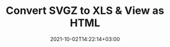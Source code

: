 ---
############################# Static ############################
layout: "autogen"
date: 2021-10-02T14:22:14+03:00
draft: false
path: "total/net/conversion/svgz-to-xls/"

############################# Head ############################
head_title: "Convert SVGZ to XLS in C# VB.NET & View as HTML"
head_description: "Code example to convert SVGZ to XLS and 100+ other file formats in .NET (C#, VB.NET, ASP.NET & .NET Core) applications. Display the Converted XLS document as HTML viewer."

############################# Header ############################
title: "Convert SVGZ to XLS & View as HTML"
description: "Programmatically convert SVGZ to XLS in .NET applications using flexible options to customize the resultant document. Convert the complete document or specific pages based on page numbers or selective page ranges using the .NET document conversion library."

############################# SubMenu ############################
submenu:
    enable: false

############################# Content ############################
content:
    enable: true
    block:
    - title_left: "SVGZ to XLS Conversion in C# .NET"
      content_left: |
          SVGZ to XLS file conversion using C#. Add watermark and view the converted document as HTML without using any external software.

          -   Create **Converter** object to convert SVGZ document
          -   Set the convert options for XLS format
          -   Call **Convert** method of **Converter** class instance for conversion to XLS
          -   Set options for HTML viewer
          -   Create **Viewer** object to view converted XLS as HTML
          
      title_right: "Convert Whole Document or Specific Pages"
      content_right: |
          You require `GroupDocs.Conversion` & `GroupDocs.Viewer` namespaces to convert between a wide range of popular document types such as PDF, Microsoft Word, Excel, PowerPoint, Project, Outlook, HTML, diagrams and image file formats. Explore other [.NET APIs for Office documents](https://products.conholdate.com/total/net/) as offered by Conholdate.Total.
          
          Get the respective assembly files from the [downloads](https://downloads.conholdate.com/total/net) or fetch the whole package from [Nuget](https://www.nuget.org/packages/Conholdate.Total/) to add 'Conholdate.Total` directly in your workspace.
          
      code: |
          ```cs {linenos=false}
          // Convert SVGZ to XLS using GroupDocs.Conversion API
          // Create Converter object to convert SVGZ document
          using (Converter converter = new Converter("input.svgz"))
          {
              // set the convert options for XLS format
              var convertOptions = converter.GetPossibleConversions()["xls"].ConvertOptions;

              // convert to XLS format
              converter.Convert("output.xls", convertOptions);
          }

          // Set options for HTML viewer
          HtmlViewOptions viewOptions = HtmlViewOptions.ForEmbeddedResources("output{0}.html");

          // Create Viewer object to view converted XLS as HTML
          using (Viewer viewer = new Viewer("output.xls"))
          {
              viewer.View(viewOptions);
          }
          ```
    - title_left: "Add Watermark to Converted XLS in C#"
      content_left: |
          Accurately convert documents (SVGZ to XLS) exactly as the original file and apply text or image watermarks to the converted document pages using C# .NET.

          -   Create **Converter** object to convert SVGZ document
          -   Create new instance of **WatermarkOptions** class
          -   Specify watermark properties (color, width, text, image etc)
          -   Instantiate the proper **ConvertOptions** class
          -   Set **Watermark** property of the **ConvertOptions** instance
          -   Call **Convert** method of **Converter** class instance for conversion to XLS
        
      title_right: "Source Document Information Extraction"
      content_right: |
          The documents information extraction feature not only allows getting the basic information about the source document file but it also supports extracting some valuable file-format specific information such as project start and end dates of a Microsoft Project file, any printing restrictions on a PDF document, list of folders enclosed in an Outlook data file etc. 

          Convert popular document file formats on different operating systems such as Windows, Linux or macOS while using platforms such as Windows Azure, Mono and Xamarin.
          
      code: |
          ```cs {linenos=false}
          // Create Converter object to convert SVGZ document
          using (Converter converter = new Converter("input.svgz"))
          {
              // Create new instance of WatermarkOptions class
              WatermarkOptions watermark = new WatermarkOptions
              {
                  Text = "Sample watermark",
                  Color = Color.Red,
                  Width = 100,
                  Height = 100,
                  Background = true
              };

              // Instantiate the proper ConvertOptions class
              PdfConvertOptions options = new PdfConvertOptions
              {
                  Watermark = watermark
              };

              // convert to XLS format
              converter.Convert("output.xls", options);
          }
          ```
############################# About Formats ############################
about_formats:
    enable: false
############################# More Formats ############################
more_formats:
    enable: true
    auto: false
    other_out_formats: PDF DOCX DOT DOTX DOTM TXT RTF HTML MHTML XLS XLSX XLSM XLT XLTX XLTM CSV DIF PPT PPTX PPS PPSX POT POTX POTM ODT OTT OTP ODP ODS EMZ WMZ SVGZ TEX DCM WMF BMP PNG GIF JPEG TIFF
############################# Back to top ###############################
back_to_top:
  enable: true
---